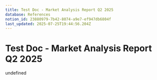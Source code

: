 ```yaml
---
title: Test Doc - Market Analysis Report Q2 2025
database: References
notion_id: 23880979-7b42-8074-a9e7-ef947db6804f
last_updated: 2025-07-25T19:44:56.204Z
---
```


# Test Doc - Market Analysis Report Q2 2025

undefined